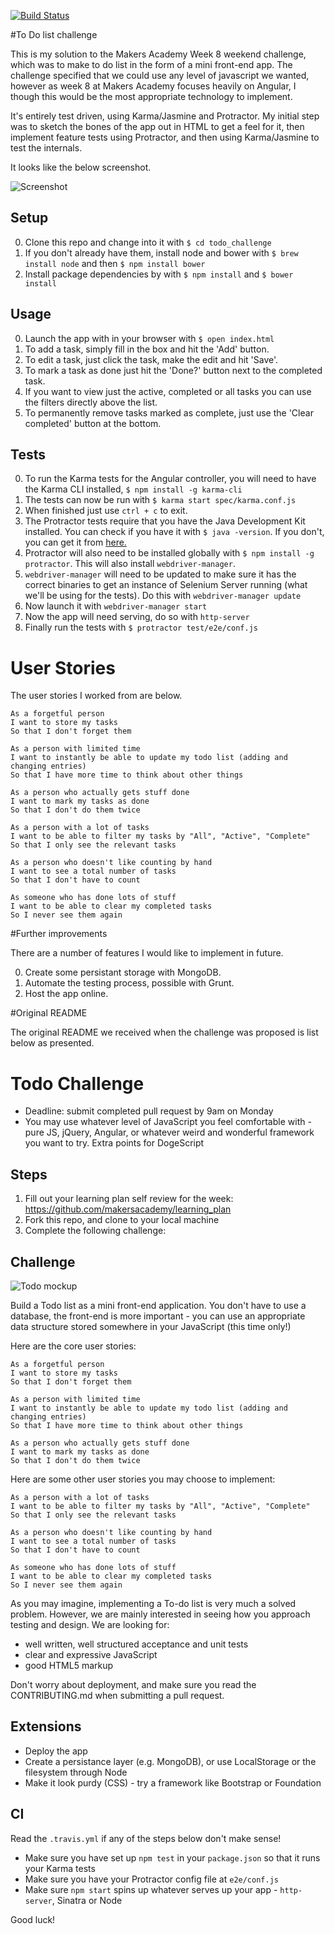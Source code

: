 [![Build Status](https://travis-ci.org/Wynndow/todo_challenge.svg?branch=master)](https://travis-ci.org/Wynndow/todo_challenge)


#To Do list challenge

This is my solution to the Makers Academy Week 8 weekend challenge, which was to make to do list in the form of a mini front-end app. The challenge specified that we could use any level of javascript we wanted, however as week 8 at Makers Academy focuses heavily on Angular, I though this would be the most appropriate technology to implement. 

It's entirely test driven, using Karma/Jasmine and Protractor. My initial step was to sketch the bones of the app out in HTML to get a feel for it, then implement feature tests using Protractor, and then using Karma/Jasmine to test the internals.

It looks like the below screenshot.

![Screenshot](http://i.imgur.com/kCcRsmj.png)

## Setup
0. Clone this repo and change into it with ```$ cd todo_challenge```
0. If you don't already have them, install node and bower with ```$ brew install node``` and then ```$ npm install bower```
0. Install package dependencies by with ```$ npm install``` and ```$ bower install ```

## Usage
0. Launch the app with in your browser with ```$ open index.html```
0. To add a task, simply fill in the box and hit the 'Add' button.
0. To edit a task, just click the task, make the edit and hit 'Save'.
0. To mark a task as done just hit the 'Done?' button next to the completed task.
0. If you want to view just the active, completed or all tasks you can use the filters directly above the list.
0. To permanently remove tasks marked as complete, just use the 'Clear completed' button at the bottom.

## Tests
0. To run the Karma tests for the Angular controller, you will need to have the Karma CLI installed, ```$ npm install -g karma-cli```
0. The tests can now be run with ```$ karma start spec/karma.conf.js```
0. When finished just use ```ctrl + c``` to exit.
0. The Protractor tests require that you have the Java Development Kit installed. You can check if you have it with ```$ java -version```. If you don't, you can get it from [here.](http://www.oracle.com/technetwork/java/javase/downloads/index.html)
0. Protractor will also need to be installed globally with ```$ npm install -g protractor```. This will also install ```webdriver-manager```.
0. ```webdriver-manager``` will need to be updated to make sure it has the correct binaries to get an instance of Selenium Server running (what we'll be using for the tests). Do this with ```webdriver-manager update```
0. Now launch it with ```webdriver-manager start```
0. Now the app will need serving, do so with ```http-server```
0. Finally run the tests with ```$ protractor test/e2e/conf.js```

# User Stories

The user stories I worked from are below.

```
As a forgetful person
I want to store my tasks
So that I don't forget them

As a person with limited time
I want to instantly be able to update my todo list (adding and changing entries)
So that I have more time to think about other things

As a person who actually gets stuff done
I want to mark my tasks as done
So that I don't do them twice

As a person with a lot of tasks
I want to be able to filter my tasks by "All", "Active", "Complete"
So that I only see the relevant tasks

As a person who doesn't like counting by hand
I want to see a total number of tasks
So that I don't have to count

As someone who has done lots of stuff
I want to be able to clear my completed tasks
So I never see them again
```

#Further improvements

There are a number of features I would like to implement in future.

0. Create some persistant storage with MongoDB.
0. Automate the testing process, possible with Grunt.
0. Host the app online.

#Original README

The original README we received when the challenge was proposed is list below as presented.

# Todo Challenge

* Deadline: submit completed pull request by 9am on Monday
* You may use whatever level of JavaScript you feel comfortable with - pure JS, jQuery, Angular, or whatever weird and wonderful framework you want to try. Extra points for DogeScript

Steps
-------

1. Fill out your learning plan self review for the week: https://github.com/makersacademy/learning_plan 
2. Fork this repo, and clone to your local machine
3. Complete the following challenge:

## Challenge

![Todo mockup](https://makersacademy.mybalsamiq.com/mockups/2914603.png?key=afabb09aef2901a2732515ae4349c1ec0458294b)

Build a Todo list as a mini front-end application. You don't have to use a database, the front-end is more important - you can use an appropriate data structure stored somewhere in your JavaScript (this time only!)

Here are the core user stories:

```
As a forgetful person
I want to store my tasks
So that I don't forget them

As a person with limited time
I want to instantly be able to update my todo list (adding and changing entries)
So that I have more time to think about other things

As a person who actually gets stuff done
I want to mark my tasks as done
So that I don't do them twice
```

Here are some other user stories you may choose to implement:

```
As a person with a lot of tasks
I want to be able to filter my tasks by "All", "Active", "Complete"
So that I only see the relevant tasks

As a person who doesn't like counting by hand
I want to see a total number of tasks
So that I don't have to count

As someone who has done lots of stuff
I want to be able to clear my completed tasks
So I never see them again
```

As you may imagine, implementing a To-do list is very much a solved problem. However, we are mainly interested in seeing how you approach testing and design. We are looking for:

* well written, well structured acceptance and unit tests
* clear and expressive JavaScript
* good HTML5 markup

Don't worry about deployment, and make sure you read the CONTRIBUTING.md when submitting a pull request.

## Extensions

* Deploy the app
* Create a persistance layer (e.g. MongoDB), or use LocalStorage or the filesystem through Node
* Make it look purdy (CSS) - try a framework like Bootstrap or Foundation

## CI

Read the `.travis.yml` if any of the steps below don't make sense! 

* Make sure you have set up `npm test` in your `package.json` so that it runs your Karma tests
* Make sure you have your Protractor config file at `e2e/conf.js`
* Make sure `npm start` spins up whatever serves up your app - `http-server`, Sinatra or Node

Good luck!

